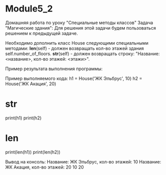 # Module5_2
Домашняя работа по уроку "Специальные методы классов"
Задача "Магические здания":
Для решения этой задачи будем пользоваться решением к предыдущей задаче.

Необходимо дополнить класс House следующими специальными методами:
__len__(self) - должен возвращать кол-во этажей здания self.number_of_floors.
__str__(self) - должен возвращать строку: "Название: <название>, кол-во этажей: <этажи>".

Пример результата выполнения программы:

Пример выполняемого кода:
h1 = House('ЖК Эльбрус', 10)
h2 = House('ЖК Акация', 20)

# __str__
print(h1)
print(h2)

# __len__
print(len(h1))
print(len(h2))



Вывод на консоль:
Название: ЖК Эльбрус, кол-во этажей: 10
Название: ЖК Акация, кол-во этажей: 20
10
20
